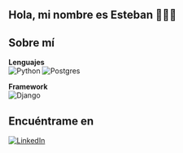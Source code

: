 ## Hola, mi nombre es Esteban 🙋🏽‍♂️
 
## Sobre mí

  **Lenguajes**
  <br>
  <img alt="Python" src="https://img.shields.io/badge/Python%20-%233771A1.svg?style=for-the-badge&logo=python&logoColor=white"/>
  ![Postgres](https://img.shields.io/badge/postgres-%23316192.svg?style=for-the-badge&logo=postgresql&logoColor=white)
  <br>

  **Framework**
  <br>
  <img alt="Django" src="https://img.shields.io/badge/Django%20-%233771A1.svg?style=for-the-badge&logo=django&logoColor=white"/>
  

## Encuéntrame en
[![LinkedIn](https://img.shields.io/badge/LinkedIn-Esteban_Villaseca-0077B5?style=for-the-badge&logo=linkedin&logoColor=white&labelColor=101010)](https://www.linkedin.com/in/estebvillaseca/)
